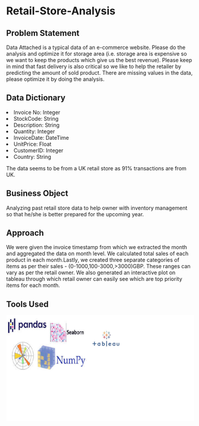 # Retail-Store-Analysis

## Problem Statement
Data Attached is a typical data of an e-commerce website. Please do the analysis and optimize it for storage area (i.e. storage area is expensive so we want to keep the products which give us the best revenue). Please keep in mind that fast delivery is also critical so we like to help the retailer by predicting the amount of sold product.
There are missing values in the data, please optimize it by doing the analysis.

## Data Dictionary
<li>Invoice No: Integer
<li>StockCode: String
<li>Description: String
<li>Quantity: Integer
<li>InvoiceDate: DateTime
<li>UnitPrice: Float
<li>CustomerID: Integer
<li>Country: String 
  
The data seems to be from a UK retail store as 91% transactions are from UK.


## Business Object
Analyzing past retail store data to help owner with inventory management so that he/she is better prepared for the upcoming year.

## Approach
We were given the invoice timestamp from which we extracted the month and aggregated the data on month level. We calculated total sales of each product in each month.Lastly, we created three separate categories of items as per their sales - (0-1000,100-3000,>3000)GBP. These ranges can vary as per the retail owner.
We also generated an interactive plot on tableau through which retail owner can easily see which are top priority items for each month.

## Tools Used
![alt text](https://github.com/sahil0094/Retail-Store-Analysis/blob/master/t.png?raw=true)
